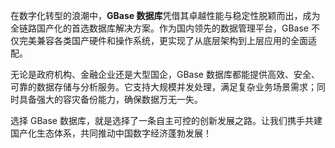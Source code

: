 在数字化转型的浪潮中，**GBase 数据库**凭借其卓越性能与稳定性脱颖而出，成为全链路国产化的首选数据库解决方案。作为国内领先的数据管理平台，GBase 不仅完美兼容各类国产硬件和操作系统，更实现了从底层架构到上层应用的全面适配。

无论是政府机构、金融企业还是大型国企，GBase 数据库都能提供高效、安全、可靠的数据存储与分析服务。它支持大规模并发处理，满足复杂业务场景需求；同时具备强大的容灾备份能力，确保数据万无一失。

选择 GBase 数据库，就是选择了一条自主可控的创新发展之路。让我们携手共建国产化生态体系，共同推动中国数字经济蓬勃发展！